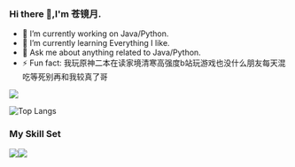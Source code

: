 ### Hi there 👋,I'm 苍镜月.

- 🔭 I’m currently working on Java/Python.
- 🌱 I’m currently learning Everything I like.
- 💬 Ask me about anything related to Java/Python.
- ⚡ Fun fact: 我玩原神二本在读家境清寒高强度b站玩游戏也没什么朋友每天混吃等死别再和我较真了哥

![](https://github-readme-stats.vercel.app/api?username=Pale-illusions&show_icons=true&theme=transparent)

![Top Langs](https://github-readme-stats.vercel.app/api/top-langs/?username=Pale-illusions&layout=compact&theme=tokyonight)


### My Skill Set

![](https://img.shields.io/badge/Java-ED8B00?style=for-the-badge&logo=openjdk&logoColor=white)![](https://img.shields.io/badge/Python-3776AB?style=for-the-badge&logo=python&logoColor=white)



<!--
**Pale-illusions/Pale-illusions** is a ✨ _special_ ✨ repository because its `README.md` (this file) appears on your GitHub profile.

Here are some ideas to get you started:

- 🔭 I’m currently working on ...
- 🌱 I’m currently learning ...
- 👯 I’m looking to collaborate on ...
- 🤔 I’m looking for help with ...
- 💬 Ask me about ...
- 📫 How to reach me: ...
- 😄 Pronouns: ...
- ⚡ Fun fact: ...
-->
